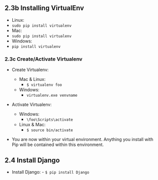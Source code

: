 ## 2.3b Installing VirtualEnv

- Linux:
 - `sudo pip install virtualenv`
- Mac:
 - `sudo pip install virtualenv`
- Windows:
 - `pip install virtualenv`

### 2.3c Create/Activate Virtualenv

- Create Virtualenv:
    - Mac & Linux:
        - `$ virtualenv foo`
    - Windows:
        - `virtualenv.exe venvname`
- Activate Virtualenv:
    - Windows:
        - `\foo\Scripts\activate`
    - Linux & Mac:
        - `$ source bin/activate`

- You are now within your virtual environment. Anything you install with Pip will be contained within this environment.

## 2.4 Install Django

- Install Django: - `$ pip install Django`
